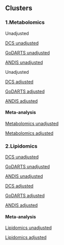 ## Clusters

### 1.Metabolomics

Unadjusted

[DCS
unadjusted](https://github.com/roderickslieker/RHAPSODY/blob/master/001%20Clusters/000-DCS_GLM_metabolomics_OneVsAll.md)

[GoDARTS
unadjusted](https://github.com/roderickslieker/RHAPSODY/blob/master/001%20Clusters/000-GoDARTS_GLM_metabolomics_OneVsAll.md)

[ANDIS
unadjusted](https://github.com/roderickslieker/RHAPSODY/blob/master/001%20Clusters/000%20ANDIS_GLM_metabolomics%20_OneVsAll.Rmd)

Unadjusted

[DCS
adjusted](https://github.com/roderickslieker/RHAPSODY/blob/master/001%20Clusters/000-DCS_GLM_metabolomics_OneVsAll_adjusted.md)

[GoDARTS
adjusted](https://github.com/roderickslieker/RHAPSODY/blob/master/001%20Clusters/000-GoDARTS_GLM_metabolomics_OneVsAll_adjusted.md)

[ANDIS
adjusted](https://github.com/roderickslieker/RHAPSODY/blob/master/001%20Clusters/000-ANDIS_GLM_metabolomics_OneVsAll_adjusted.md)

#### Meta-analysis

[Metabolomics
unadjusted](https://github.com/roderickslieker/RHAPSODY/blob/master/001%20Clusters/001%20Combine_Metabolomics_GLM_Clusters.md)

[Metabolomics
adjusted](https://github.com/roderickslieker/RHAPSODY/blob/master/001%20Clusters/001_Combine_Metabolomics_GLM_Clusters_Adjusted.md)

### 2.Lipidomics

[DCS
unadjusted](https://github.com/roderickslieker/RHAPSODY/blob/master/001%20Clusters/000%20DCS_GLM_lipidomics_OneVsAll.md)

[GoDARTS
unadjusted](https://github.com/roderickslieker/RHAPSODY/blob/master/001%20Clusters/000%20GoDARTS_GLM_metabolomics_OneVsAll.Rmd)

[ANDIS
unadjusted](https://github.com/roderickslieker/RHAPSODY/blob/master/001%20Clusters/000-ANDIS_GLM_lipidomics_OneVsAll.md)

[DCS
adjusted](https://github.com/roderickslieker/RHAPSODY/blob/master/001%20Clusters/000-DCS_GLM_lipidomics_OneVsAll_adjusted.md)

[GoDARTS
adjusted](https://github.com/roderickslieker/RHAPSODY/blob/master/001%20Clusters/000-GoDARTS_GLM_lipidomics_OneVsAll_adjusted.md)

[ANDIS
adjusted](https://github.com/roderickslieker/RHAPSODY/blob/master/001%20Clusters/000-ANDIS_GLM_lipidomics_OneVsAll_adjusted.md)

#### Meta-analysis

[Lipidomics
unadjusted](https://github.com/roderickslieker/RHAPSODY/blob/master/001%20Clusters/001%20Combine_Lipidomics_GLM_Clusters.md)

[Lipidomics
adjusted](https://github.com/roderickslieker/RHAPSODY/blob/master/001%20Clusters/001_Combine_Lipidomics_GLM_Clusters_Adjusted.md)
